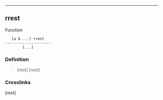 ------------------------------------------------------------------------

## rrest

Function

       [a b ...] rrest
    ---------------------
            [...]
### Definition

> [rest] [rest]

### Crosslinks

[rest]

